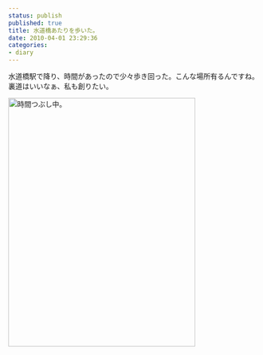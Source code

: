 ```yaml
---
status: publish
published: true
title: 水道橋あたりを歩いた。
date: 2010-04-01 23:29:36
categories:
- diary
---
```

水道橋駅で降り、時間があったので少々歩き回った。こんな場所有るんですね。裏道はいいなぁ、私も創りたい。

<a title="時間つぶし中。 by jun1456, on Flickr" href="http://www.flickr.com/photos/jun_/4481829222/"><img src="http://farm5.static.flickr.com/4018/4481829222_7fe455a780.jpg" alt="時間つぶし中。" width="375" height="500" /></a>
